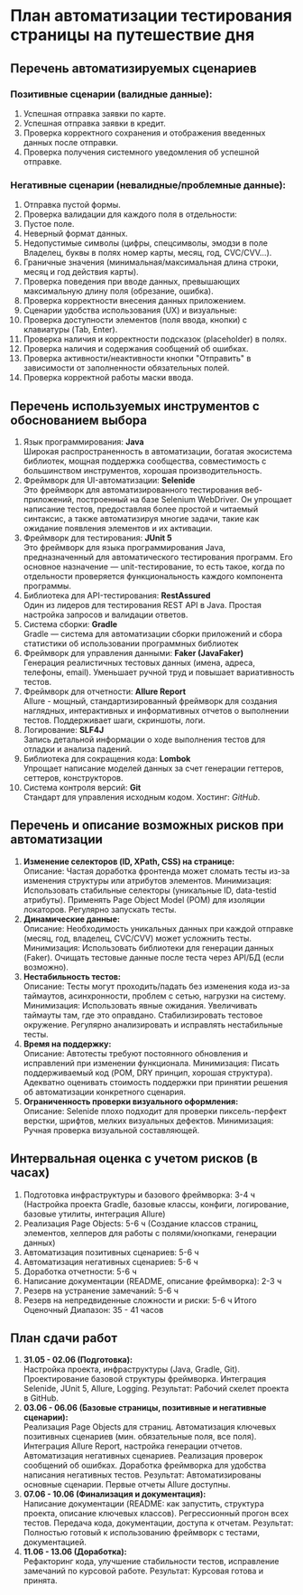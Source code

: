 # План автоматизации тестирования страницы на путешествие дня
## Перечень автоматизируемых сценариев
### Позитивные сценарии (валидные данные):
1. Успешная отправка заявки по карте.
1. Успешная отправка заявки в кредит.
1. Проверка корректного сохранения и отображения введенных данных после отправки.
1. Проверка получения системного уведомления об успешной отправке.
### Негативные сценарии (невалидные/проблемные данные):
1. Отправка пустой формы.
1. Проверка валидации для каждого поля в отдельности:
1. Пустое поле.
1. Неверный формат данных.
1. Недопустимые символы (цифры, спецсимволы, эмодзи в поле Владелец, буквы в полях номер карты, месяц, год, CVC/CVV…).
1. Граничные значения (минимальная/максимальная длина строки, месяц и год действия карты).
1. Проверка поведения при вводе данных, превышающих максимальную длину поля (обрезание, ошибка).
1. Проверка корректности внесения данных приложением.
1. Сценарии удобства использования (UX) и визуальные:
1. Проверка доступности элементов (поля ввода, кнопки) с клавиатуры (Tab, Enter).
1. Проверка наличия и корректности подсказок (placeholder) в полях.
1. Проверка наличия и содержания сообщений об ошибках.
1. Проверка активности/неактивности кнопки "Отправить" в зависимости от заполненности обязательных полей.
1. Проверка корректной работы маски ввода.
## Перечень используемых инструментов с обоснованием выбора
1. Язык программирования: **Java**  
   Широкая распространенность в автоматизации, богатая экосистема библиотек, мощная поддержка сообщества, совместимость с большинством инструментов, хорошая производительность.
1. Фреймворк для UI-автоматизации: **Selenide**  
   Это фреймворк для автоматизированного тестирования веб-приложений, построенный на базе Selenium WebDriver. Он упрощает написание тестов, предоставляя более простой и читаемый синтаксис, а также автоматизируя многие задачи, такие как ожидание появления элементов и их активации.
1. Фреймворк для тестирования: **JUnit 5**  
   Это фреймворк для языка программирования Java, предназначенный для автоматического тестирования программ. Его основное назначение — unit-тестирование, то есть такое, когда по отдельности проверяется функциональность каждого компонента программы.
1. Библиотека для API-тестирования: **RestAssured**  
   Один из лидеров для тестирования REST API в Java. Простая настройка запросов и валидации ответов.
1. Система сборки: **Gradle**  
   Gradle — система для автоматизации сборки приложений и сбора статистики об использовании программных библиотек
1. Фреймворк для управления данными: **Faker (JavaFaker)**  
   Генерация реалистичных тестовых данных (имена, адреса, телефоны, email). Уменьшает ручной труд и повышает вариативность тестов.
1. Фреймворк для отчетности: **Allure Report**  
   Allure - мощный, стандартизированный фреймворк для создания наглядных, интерактивных и информативных отчетов о выполнении тестов. Поддерживает шаги, скриншоты, логи.
1. Логирование: **SLF4J**  
   Запись детальной информации о ходе выполнения тестов для отладки и анализа падений.
1. Библиотека для сокращения кода: **Lombok**  
   Упрощает написание моделей данных за счет генерации геттеров, сеттеров, конструкторов.
1. Система контроля версий: **Git**  
   Стандарт для управления исходным кодом. Хостинг: *GitHub*.


## Перечень и описание возможных рисков при автоматизации
1. **Изменение селекторов (ID, XPath, CSS) на странице:**  
   Описание: Частая доработка фронтенда может сломать тесты из-за изменения структуры или атрибутов элементов.
   Минимизация: Использовать стабильные селекторы (уникальные ID, data-testid атрибуты). Применять Page Object Model (POM) для изоляции локаторов. Регулярно запускать тесты.
1. **Динамические данные:**  
   Описание: Необходимость уникальных данных при каждой отправке (месяц, год, владелец, CVC/CVV) может усложнить тесты.
   Минимизация: Использовать библиотеки для генерации данных (Faker). Очищать тестовые данные после теста через API/БД (если возможно).
1. **Нестабильность тестов:**  
   Описание: Тесты могут проходить/падать без изменения кода из-за таймаутов, асинхронности, проблем с сетью, нагрузки на систему.
   Минимизация: Использовать явные ожидания. Увеличивать таймауты там, где это оправдано. Стабилизировать тестовое окружение. Регулярно анализировать и исправлять нестабильные тесты.
1. **Время на поддержку:**  
   Описание: Автотесты требуют постоянного обновления и исправлений при изменении функционала.
   Минимизация: Писать поддерживаемый код (POM, DRY принцип, хорошая структура). Адекватно оценивать стоимость поддержки при принятии решения об автоматизации конкретного сценария.
1. **Ограниченность проверки визуального оформления:**  
   Описание: Selenide плохо подходит для проверки пиксель-перфект верстки, шрифтов, мелких визуальных дефектов.
   Минимизация: Ручная проверка визуальной составляющей.
## Интервальная оценка с учетом рисков (в часах)
1. Подготовка инфраструктуры и базового фреймворка: 3-4 ч
(Настройка проекта Gradle, базовые классы, конфиги, логирование, базовые утилиты, интеграция Allure)
1. Реализация Page Objects: 5-6 ч
   (Создание классов страниц, элементов, хелперов для работы с полями/кнопками, генерации данных)
1. Автоматизация позитивных сценариев: 5-6 ч
1. Автоматизация негативных сценариев: 5-6 ч
1. Доработка отчетности: 5-6 ч
1. Написание документации (README, описание фреймворка): 2-3 ч
1. Резерв на устранение замечаний: 5-6 ч
1. Резерв на непредвиденные сложности и риски: 5-6 ч
   Итого Оценочный Диапазон: 35 - 41 часов
## План сдачи работ
1. **31.05 - 02.06 (Подготовка):**  
   Настройка проекта, инфраструктуры (Java, Gradle, Git).
   Проектирование базовой структуры фреймворка.
   Интеграция Selenide, JUnit 5, Allure, Logging.
   Результат: Рабочий скелет проекта в GitHub.
1. **03.06 - 06.06 (Базовые страницы, позитивные и негативные сценарии):**  
   Реализация Page Objects для страниц.
   Автоматизация ключевых позитивных сценариев (мин. обязательные поля, все поля).
   Интеграция Allure Report, настройка генерации отчетов.
   Автоматизация негативных сценариев.
   Реализация проверок сообщений об ошибках.
   Доработка фреймворка для удобства написания негативных тестов.
   Результат: Автоматизированы основные сценарии. Первые отчеты Allure доступны.
1. **07.06 - 10.06 (Финализация и документация):**  
   Написание документации (README: как запустить, структура проекта, описание ключевых классов).
   Регрессионный прогон всех тестов.
   Передача кода, документации, доступа к отчетам.
   Результат: Полностью готовый к использованию фреймворк с тестами, документацией.
1. **11.06 - 13.06 (Доработка):**  
   Рефакторинг кода, улучшение стабильности тестов, исправление замечаний по курсовой работе.
   Результат: Курсовая готова и принята.


